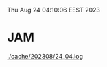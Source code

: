 Thu Aug 24 04:10:06 EEST 2023
# JAM
<a href='./cache/202308/24_04.log'>./cache/202308/24_04.log</a>
